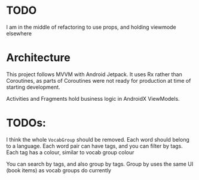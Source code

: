 # TODO
I am in the middle of refactoring to use props, and holding viewmode elsewhere

# Architecture

This project follows MVVM with Android Jetpack.
It uses Rx rather than Coroutines,
as parts of Coroutines were not ready for production at time of starting development.

Activities and Fragments hold business logic in AndroidX ViewModels.

# TODOs:

I think the whole `VocabGroup` should be removed. Each word should belong to a language.
Each word pair can have tags, and you can filter by tags.
Each tag has a colour, similar to vocab group colour

You can search by tags, and also group by tags. Group by uses the same UI (book items) as vocab groups do currently
